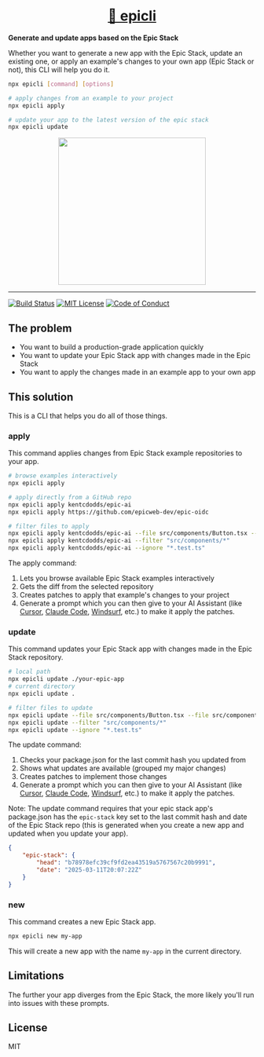 <div>
  <h1 align="center"><a href="https://npm.im/epicli">🍉 epicli</a></h1>
  <strong>
    Generate and update apps based on the Epic Stack
  </strong>
  <p>
    Whether you want to generate a new app with the Epic Stack, update an existing one, or apply an example's changes to your own app (Epic Stack or not), this CLI will help you do it.
  </p>
</div>

```sh
npx epicli [command] [options]

# apply changes from an example to your project
npx epicli apply

# update your app to the latest version of the epic stack
npx epicli update
```

<div align="center">
  <a
    alt="Epic Web logo"
    href="https://www.epicweb.dev"
  >
    <img
      width="300px"
      src="https://github-production-user-asset-6210df.s3.amazonaws.com/1500684/257881576-fd66040b-679f-4f25-b0d0-ab886a14909a.png"
    />
  </a>
</div>

<hr />

<!-- prettier-ignore-start -->
[![Build Status][build-badge]][build]
[![MIT License][license-badge]][license]
[![Code of Conduct][coc-badge]][coc]
<!-- prettier-ignore-end -->

## The problem

- You want to build a production-grade application quickly
- You want to update your Epic Stack app with changes made in the Epic Stack
- You want to apply the changes made in an example app to your own app

## This solution

This is a CLI that helps you do all of those things.

### apply

This command applies changes from Epic Stack example repositories to your app.

```sh
# browse examples interactively
npx epicli apply

# apply directly from a GitHub repo
npx epicli apply kentcdodds/epic-ai
npx epicli apply https://github.com/epicweb-dev/epic-oidc

# filter files to apply
npx epicli apply kentcdodds/epic-ai --file src/components/Button.tsx --file src/components/Input.tsx
npx epicli apply kentcdodds/epic-ai --filter "src/components/*"
npx epicli apply kentcdodds/epic-ai --ignore "*.test.ts"
```

The apply command:

1. Lets you browse available Epic Stack examples interactively
2. Gets the diff from the selected repository
3. Creates patches to apply that example's changes to your project
4. Generate a prompt which you can then give to your AI Assistant (like
   [Cursor](https://cursor.sh),
   [Claude Code](https://docs.anthropic.com/en/docs/agents-and-tools/claude-code/overview),
   [Windsurf](https://codeium.com/windsurf), etc.) to make it apply the patches.

### update

This command updates your Epic Stack app with changes made in the Epic Stack
repository.

```sh
# local path
npx epicli update ./your-epic-app
# current directory
npx epicli update .

# filter files to update
npx epicli update --file src/components/Button.tsx --file src/components/Input.tsx
npx epicli update --filter "src/components/*"
npx epicli update --ignore "*.test.ts"
```

The update command:

1. Checks your package.json for the last commit hash you updated from
2. Shows what updates are available (grouped my major changes)
3. Creates patches to implement those changes
4. Generate a prompt which you can then give to your AI Assistant (like
   [Cursor](https://cursor.sh),
   [Claude Code](https://docs.anthropic.com/en/docs/agents-and-tools/claude-code/overview),
   [Windsurf](https://codeium.com/windsurf), etc.) to make it apply the patches.

Note: The update command requires that your epic stack app's package.json has
the `epic-stack` key set to the last commit hash and date of the Epic Stack repo
(this is generated when you create a new app and updated when you update your
app).

```json
{
	"epic-stack": {
		"head": "b78978efc39cf9fd2ea43519a5767567c20b9991",
		"date": "2025-03-11T20:07:22Z"
	}
}
```

### new

This command creates a new Epic Stack app.

```sh
npx epicli new my-app
```

This will create a new app with the name `my-app` in the current directory.

## Limitations

The further your app diverges from the Epic Stack, the more likely you'll run
into issues with these prompts.

## License

MIT

<!-- prettier-ignore-start -->
[build-badge]: https://img.shields.io/github/actions/workflow/status/epicweb-dev/epicli/release.yml?branch=main&logo=github&style=flat-square
[build]: https://github.com/epicweb-dev/epicli/actions?query=workflow%3Arelease
[license-badge]: https://img.shields.io/badge/license-MIT%20License-blue.svg?style=flat-square
[license]: https://github.com/epicweb-dev/epicli/blob/main/LICENSE
[coc-badge]: https://img.shields.io/badge/code%20of-conduct-ff69b4.svg?style=flat-square
[coc]: https://kentcdodds.com/conduct
<!-- prettier-ignore-end -->
